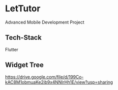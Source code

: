 # LetTutor

Advanced Mobile Development Project

## Tech-Stack

Flutter

## Widget Tree

https://drive.google.com/file/d/199Co-kAC8M1obmuaKe2ib9x4NNIrHh1E/view?usp=sharing
